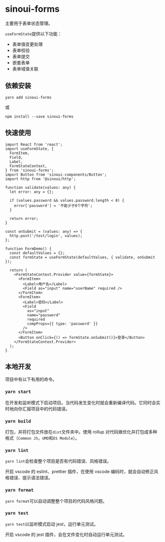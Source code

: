 # sinoui-forms

主要用于表单状态管理。

`useFormState`提供以下功能：

- 表单值变更处理
- 表单校验
- 表单提交
- 嵌套表单
- 表单域值关联

## 依赖安装

```shell
yarn add sinoui-forms
```

或

```shell
npm install --save sinoui-forms
```

## 快速使用

```tsx
import React from 'react';
import useFormState, {
  FormItem,
  Field,
  Label,
  FormStateContext,
} from 'sinoui-forms';
import Button from 'sinoui-components/Button';
import http from '@sinoui/http';

function validate(values: any) {
  let error: any = {};

  if (values.password && values.password.length < 8) {
    error['password'] = '不能少于8个字符';
  }

  return error;
}

const onSubmit = (values: any) => {
  http.post('/test/login', values);
};

function FormDemo() {
  const defaultValues = {};
  const formState = useFormState(defaultValues, { validate, onSubmit });

  return (
    <FormStateContext.Provider value={formState}>
      <FormItem>
        <Label>用户名</Label>
        <Field as="input" name="userName" required />
      </FormItem>
      <FormItem>
        <Label>密码</Label>
        <Field
          as="input"
          name="password"
          required
          compProps={{ type: 'password' }}
        />
      </FormItem>
      <Button onClick={() => formState.onSubmit()}>登录</Button>
    </FormStateContext.Provider>
  );
}
```

## 本地开发

项目中有以下有用的命令。

### `yarn start`

在开发和监听模式下启动项目。当代码发生变化时就会重新编译代码。它同时会实时地向你汇报项目中的代码错误。

### `yarn build`

打包，并将打包文件放在`dist`文件夹中。使用 rollup 对代码做优化并打包成多种格式（`Common JS`，`UMD`和`ES Module`）。

### `yarn lint`

`yarn lint`会检查整个项目是否有代码错误、风格错误。

开启 vscode 的 eslint、prettier 插件，在使用 vscode 编码时，就会自动修正风格错误、提示语法错误。

### `yarn format`

`yarn format`可以自动调整整个项目的代码风格问题。

### `yarn test`

`yarn test`以监听模式启动 jest，运行单元测试。

开启 vscode 的 jest 插件，会在文件变化时自动运行单元测试。
